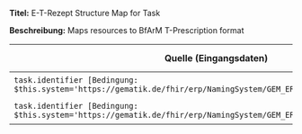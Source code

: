 
**Titel:** E-T-Rezept Structure Map for Task

**Beschreibung:** Maps resources to BfArM T-Prescription format

| Quelle (Eingangsdaten) | Ziel (Ausgabedaten) | Transformation & Beschreibung |
|------------------------|---------------------|-------------------------------|
| `task.identifier [Bedingung: $this.system='https://gematik.de/fhir/erp/NamingSystem/GEM_ERP_NS_PrescriptionId']` | *(wird bestimmt durch Kontext)* | *(direkte Kopie)* |
| `task.identifier [Bedingung: $this.system='https://gematik.de/fhir/erp/NamingSystem/GEM_ERP_NS_PrescriptionId'].value` | `system` | → setzt URL 'https://gematik.de/fhir/erp/NamingSystem/GEM_ERP_NS_PrescriptionId' |
